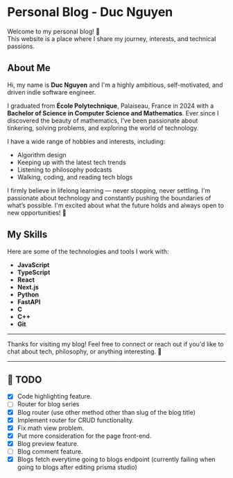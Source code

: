 # Personal Blog - Duc Nguyen

Welcome to my personal blog! 🚀  
This website is a place where I share my journey, interests, and technical passions.

## About Me

Hi, my name is **Duc Nguyen** and I'm a highly ambitious, self-motivated, and driven indie software engineer.

I graduated from **École Polytechnique**, Palaiseau, France in 2024 with a **Bachelor of Science in Computer Science and Mathematics**. Ever since I discovered the beauty of mathematics, I’ve been passionate about tinkering, solving problems, and exploring the world of technology.

I have a wide range of hobbies and interests, including:

- Algorithm design
- Keeping up with the latest tech trends
- Listening to philosophy podcasts
- Walking, coding, and reading tech blogs

I firmly believe in lifelong learning — never stopping, never settling. I'm passionate about technology and constantly pushing the boundaries of what’s possible. I'm excited about what the future holds and always open to new opportunities! 🙂

## My Skills

Here are some of the technologies and tools I work with:

- **JavaScript**
- **TypeScript**
- **React**
- **Next.js**
- **Python**
- **FastAPI**
- **C**
- **C++**
- **Git**

---

Thanks for visiting my blog! Feel free to connect or reach out if you'd like to chat about tech, philosophy, or anything interesting. 🚀

---

## 📝 TODO
- [X] Code highlighting feature.
- [ ] Router for blog series
- [X] Blog router (use other method other than slug of the blog title)
- [X] Implement router for CRUD functionality.
- [X] Fix math view problem.
- [X] Put more consideration for the page front-end.
- [X] Blog preview feature.
- [ ] Blog comment feature.
- [X] Blogs fetch everytime going to blogs endpoint (currently failing when going to blogs after editing prisma studio)
